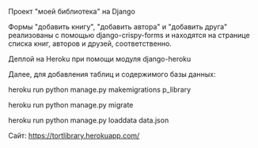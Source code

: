 Проект "моей библиотека" на Django


Формы "добавить книгу", "добавить автора" и "добавить друга" реализованы с помощью django-crispy-forms и находятся на странице списка книг, авторов и друзей, соответственно.


Деплой на Heroku при помощи модуля django-heroku

Далее, для добавления таблиц и содержимого базы данных:

heroku run python manage.py makemigrations p_library

heroku run python manage.py migrate

heroku run python manage.py loaddata data.json


Сайт: https://tortlibrary.herokuapp.com/
